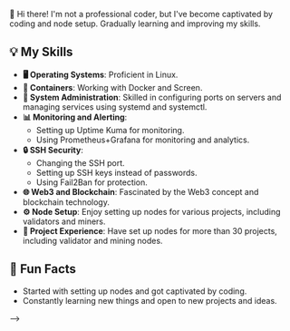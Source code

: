 👋 Hi there! I'm not a professional coder, but I've become captivated by coding and node setup. Gradually learning and improving my skills.

## 💡 My Skills

- **🖥️ Operating Systems**: Proficient in Linux.
- **🐳 Containers**: Working with Docker and Screen.
- **🔧 System Administration**: Skilled in configuring ports on servers and managing services using systemd and systemctl.
- **📊 Monitoring and Alerting**:
  - Setting up Uptime Kuma for monitoring.
  - Using Prometheus+Grafana for monitoring and analytics.
- **🔒 SSH Security**:
  - Changing the SSH port.
  - Setting up SSH keys instead of passwords.
  - Using Fail2Ban for protection.
- **🌐 Web3 and Blockchain**: Fascinated by the Web3 concept and blockchain technology.
- **⚙️ Node Setup**: Enjoy setting up nodes for various projects, including validators and miners.
- **🚀 Project Experience**: Have set up nodes for more than 30 projects, including validator and mining nodes.

## 👾 Fun Facts

- Started with setting up nodes and got captivated by coding.
- Constantly learning new things and open to new projects and ideas.

-->
